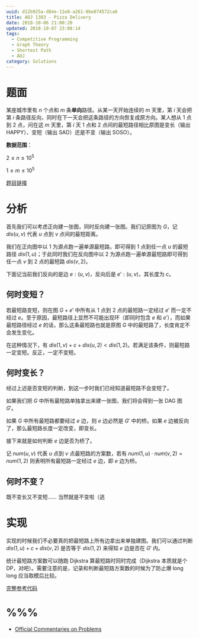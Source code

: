 ```yaml
---
uuid: d12b925a-d84e-11e8-a261-0be074572ca6
title: AOJ 1383 - Pizza Delivery
date: 2018-10-06 21:00:20
updated: 2018-10-07 23:08:14
tags: 
  - Competitive Programming
  - Graph Theory
  - Shortest Path
  - AOJ
category: Solutions
---
```


# 题面

某座城市里有 $n$ 个点和 $m$ 条**单向**路径。从某一天开始连续的 $m$ 天里，第 $i$ 天会把第 $i$ 条路径反向，同时在下一天会把这条路径的方向恢复成原方向。某人想从 $1$ 点到 $2$ 点，问在这 $m$ 天里，第 $i$ 天 $1$ 点和 $2$ 点间的最短路径相比原图是变长（输出 HAPPY）、变短（输出 SAD）还是不变（输出 SOSO）。

**数据范围**：

$2 \le n \le 10^5$

$1 \le m \le 10^5$

[题目链接](https://onlinejudge.u-aizu.ac.jp/challenges/search/titles/1383)

# 分析

首先我们可以考虑正向建一张图，同时反向建一张图。我们记原图为 $G$，记 $dis(u, v)$ 代表 $u$ 点到 $v$ 点间的最短距离。

我们在正向图中以 $1$ 为源点跑一遍单源最短路，即可得到 $1$ 点到任一点 $u$ 的最短路径 $dis(1, u)$；于此同时我们在反向图中以 $2$ 为源点跑一遍单源最短路即可得到任一点 $v$ 到 $2$ 点的最短路 $dis(v, 2)$。

下面记当前我们反向的是边 $e:(u, v)$，反向后是 $e' : (u, v)$，其长度为 $c$。

## 何时变短？

若最短路变短，则在图 $G + e'$ 中所有从 $1$ 点到 $2$ 点的最短路一定经过 $e'$ 而一定不经过 $e$。至于原因，最短路径上显然不可能出现环（即同时包含 $e$ 和 $e'$），而如果最短路径经过 $e$ 的话，那么这条最短路也就是原图 $G$ 中的最短路了，长度肯定不会发生变化。

在这种情况下，有 $dis(1, v) + c + dis(u, 2) < dis(1, 2)$。若满足该条件，则最短路一定变短。反正，一定不变短。 

## 何时变长？

经过上述是否变短的判断，到这一步时我们已经知道最短路不会变短了。

如果我们把 $G$ 中所有最短路单独拿出来建一张图，我们将会得到一张 DAG 图 $G'$。

如果 $G$ 中所有最短路都要经过 $e$ 边，则 $e$ 边必然是 $G'$ 中的桥。如果 $e$ 边被反向了，那么最短路长度一定改变，即变长。

接下来就是如何判断 $e$ 边是否为桥了。

记 $num(u, v)$ 代表 $u$ 点到 $v$ 点最短路的方案数，若有 $num(1, u) \cdot num(v, 2) = num(1, 2)$ 则表明所有最短路一定经过 $e$ 边，即 $e$ 边为桥。

## 何时不变？

既不变长又不变短…… 当然就是不变啦（逃

# 实现

实现的时候我们不必要真的把最短路上所有边拿出来单独建图。我们可以通过判断 $dis(1, u) + c + dis(v, 2)$ 是否等于 $dis(1, 2)$ 来得知 $e$ 边是否在 $G'$ 内。

统计最短路方案数可以随跑 Dijkstra 算最短路时同时完成（Dijkstra 本质就是个 DP，对吧）。需要注意的是，记录和判断最短路方案数的时候为了防止爆 long long 应当取模后比较。

[完整参考代码](https://github.com/codgician/ICPC/blob/master/AOJ/1383/dijkstra.cpp)

# %%%

- [Official Commentaries on Problems](https://icpc.iisf.or.jp/2017-tsukuba/wp-content/uploads/sites/4/2017/12/commentaries2.pdf)